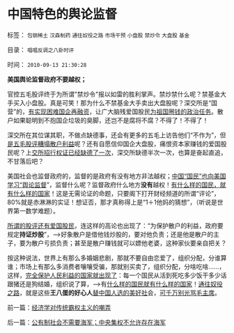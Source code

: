 # 中国特色的舆论监督

标签： `包钢稀土` `汉森制药` `通往奴役之路` `市场干预` `小盘股` `禁炒令` `大盘股` `基金` 

目录： `唱唱反调之八卦时评`

时间： `2010-09-13 21:30:28`

**美国舆论监督政府不要越权；**

官控五毛股评终于为所谓"禁炒令"报以如雷的胜利掌声。禁炒禁什么呢？禁基金大手买入小盘股。真是可笑！那为什么不禁基金大手卖出大盘股呢？深交所是“国营”的，[有实现困难国企再融资](../../../2008/8/27/国有圈钱根本不必担心控股权失落.md)，让广大脑残爱国股民[为祖国圈钱的政治任务](../../../2009/12/14/中央军在讲政治！护盘呢！.md)。散户如果聪明到不抱国企垃圾的臭脚，还岂不是腐将不腐？不得了！不得了！

深交所在其位谋其职，不做点缺德事，还会有更多的五毛上访告他们“不作为”，但[是五毛股评糟塌散户利益](../../../2010/7/1/股评家骂散户，骂市场经济，骂创业板，骂买卖自愿.md)呢？还有自愿信仰国企大盘股，痛恨资本家赚钱的爱国股民呢？上[交所招行权证已经缺德了一次](../../../2008/6/10/市场干预价值先知制度投机者面对南航认沽有价值的事实.md)，深交所缺德半次一次，也算是奋起直追，不甘落后吧？

美国社会也监督政府的，监督的是政府有没有地方非法越权；[中国“国民”也向美国学习“舆论监督](../../../2010/3/3/《大义觉迷录》监督舆论.md)”，监督什么呢？监督政府什么地方**没有**越权！[有什么样的国民，就有什么样的国家](../../../2010/8/31/股民想赚钱就不能做“贪民”.md)！这是无需论证的命题，只要阁下打开财经频道的所谓“评论”，80%就是赤淋淋的实证！想证否，那才真称得上是“1＋1他妈的猜想”，（听说是世界第一数学难题）。

[所谓的股评还有爱国股民](http://hi.baidu.com/darthchn/blog/item/6c2e2b59047954d39c820484.html)，连这样的高论也出现了：“为保护散户的利益，政府要规定**持证炒股**”，——>好象散户是借他钱炒股的，要对他负责；还是他是散户的主子，要为散户亏损负责；甚至是散户赚钱就可以嫖他老婆，这种家伙要亲自把关？

按这种说法，世界上有那么多婚姻悲剧，那就不要自由恋爱了，组织分配，分谁算谁；市场上有那么多消费者嚷嚷受骗，那就别买卖了，组织分配，分啥吃啥……，这样，[完全保护人民利益的国家就出现了](../../../2010/5/15/“权力－权利－义务”模型即奴隶制.md)：每一个国民从活到死吃多少饭干多少话跟猪还是狗结婚，组织说了算，——>有[什么样的国民就有什么样的国家](../../../2009/12/31/有什么样的文化，就有什么样的国民.md)！[通往奴役之路](../../../2010/1/27/回顾通往奴役的历史之路.md)，就是这些**王八蛋的好心人**[替中国人选的美好社](../../../2009/9/23/孟荀人之初善恶之争及“行之初意本善”.md)会，[可千万别光骂毛主席](../../../2010/6/25/政治家是开发政治利益的专家.md)。



前一篇：[经济学对传统霸权主义的嘲弄](../../../2010/9/13/经济学对传统霸权主义的嘲弄.md)

后一篇：[公有制社会不需要海军；中央集权不允许存在海军](../../../2010/9/13/公有制社会不需要海军；中央集权不允许存在海军.md)